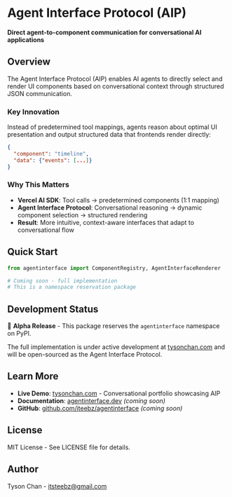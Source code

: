 # Agent Interface Protocol (AIP)

**Direct agent-to-component communication for conversational AI applications**

## Overview

The Agent Interface Protocol (AIP) enables AI agents to directly select and render UI components based on conversational context through structured JSON communication.

### Key Innovation

Instead of predetermined tool mappings, agents reason about optimal UI presentation and output structured data that frontends render directly:

```json
{
  "component": "timeline", 
  "data": {"events": [...]}
}
```

### Why This Matters

- **Vercel AI SDK**: Tool calls → predetermined components (1:1 mapping)
- **Agent Interface Protocol**: Conversational reasoning → dynamic component selection → structured rendering
- **Result**: More intuitive, context-aware interfaces that adapt to conversational flow

## Quick Start

```python
from agentinterface import ComponentRegistry, AgentInterfaceRenderer

# Coming soon - full implementation
# This is a namespace reservation package
```

## Development Status

🚧 **Alpha Release** - This package reserves the `agentinterface` namespace on PyPI. 

The full implementation is under active development at [tysonchan.com](https://tysonchan.com) and will be open-sourced as the Agent Interface Protocol.

## Learn More

- **Live Demo**: [tysonchan.com](https://tysonchan.com) - Conversational portfolio showcasing AIP
- **Documentation**: [agentinterface.dev](https://agentinterface.dev) *(coming soon)*
- **GitHub**: [github.com/iteebz/agentinterface](https://github.com/iteebz/agentinterface) *(coming soon)*

## License

MIT License - See LICENSE file for details.

## Author

Tyson Chan - [itsteebz@gmail.com](mailto:itsteebz@gmail.com)
